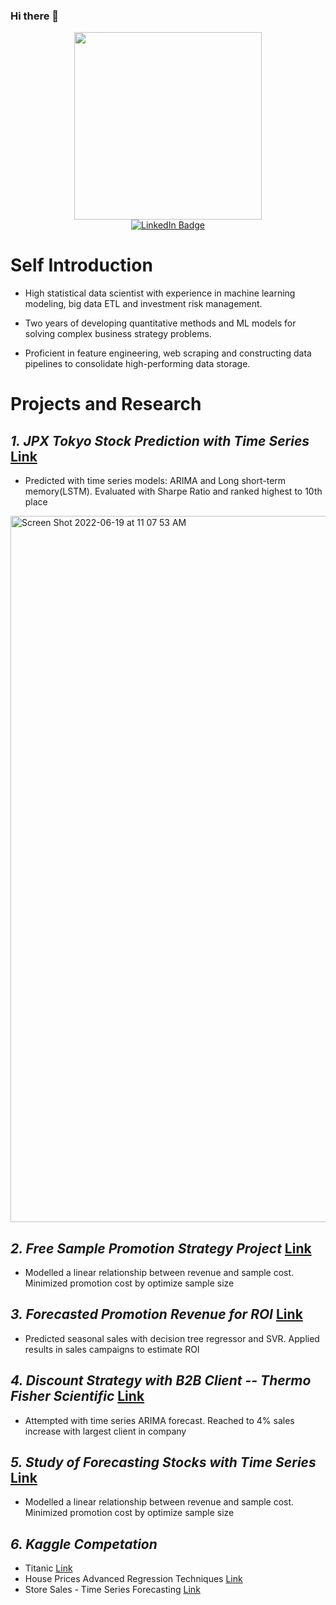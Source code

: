 ### Hi there 👋

<!--
**dddyyyzzz12345/dddyyyzzz12345** is a ✨ _special_ ✨ repository because its `README.md` (this file) appears on your GitHub profile.

Here are some ideas to get you started:

- 🔭 I’m currently working on ...
- 🌱 I’m currently learning ...
- 👯 I’m looking to collaborate on ...
- 🤔 I’m looking for help with ...
- 💬 Ask me about ...
- 📫 How to reach me: ...
- 😄 Pronouns: ...
- ⚡ Fun fact: ...
-->


<div id="header" align="center">
  <img src="https://media.giphy.com/media/dyzew7Py7bnW9DiJJj/giphy.gif" width="300"/>
</div>

<div id="badges" align="center">
  <a href="https://www.linkedin.com/in/yuanzhidong/">
    <img src="https://img.shields.io/badge/LinkedIn-blue?style=for-the-badge&logo=linkedin&logoColor=white" alt="LinkedIn Badge"/>
  </a>
</div>



# Self Introduction
* High statistical data scientist with experience in machine learning modeling, big data ETL and investment risk management. 

* Two years of developing quantitative methods and ML models for solving complex business strategy problems. 

* Proficient in feature engineering, web scraping and constructing data pipelines to consolidate high-performing data storage.

# Projects and Research

## *1. JPX Tokyo Stock Prediction with Time Series* [Link](https://github.com/dddyyyzzz12345/darren_dong.github.io/tree/main/jpx-tokyo-stock-exchange-prediction)
 - Predicted with time series models: ARIMA and Long short-term memory(LSTM). Evaluated with Sharpe Ratio and ranked highest to 10th place
 <img width="1130" alt="Screen Shot 2022-06-19 at 11 07 53 AM" src="https://user-images.githubusercontent.com/67172057/176336468-109f6829-7983-47e0-afb4-6a757da193ad.png">

 
## *2. Free Sample Promotion Strategy Project* [Link](https://github.com/dddyyyzzz12345/darren_dong.github.io/blob/main/FTA.ipynb)
 - Modelled a linear relationship between revenue and sample cost. Minimized promotion cost by optimize sample size


## *3. Forecasted Promotion Revenue for ROI* [Link](https://github.com/dddyyyzzz12345/darren_dong.github.io/blob/main/FTA.ipynb)
 - Predicted seasonal sales with decision tree regressor and SVR. Applied results in sales campaigns to estimate ROI

## *4. Discount Strategy with B2B Client -- Thermo Fisher Scientific* [Link](https://github.com/dddyyyzzz12345/darren_dong.github.io/blob/main/Fisher.ipynb)
 - Attempted with time series ARIMA forecast. Reached to 4% sales increase with largest client in company


## *5. Study of Forecasting Stocks with Time Series* [Link](https://github.com/dddyyyzzz12345/darren_dong.github.io/tree/main/Stock_TimeSeries)
 - Modelled a linear relationship between revenue and sample cost. Minimized promotion cost by optimize sample size


## *6. Kaggle Competation*
 - Titanic [Link](https://github.com/dddyyyzzz12345/darren_dong.github.io/tree/main/Titanic)
 - House Prices Advanced Regression Techniques [Link](https://github.com/dddyyyzzz12345/darren_dong.github.io/tree/main/house-prices-advanced-regression-techniques)
 - Store Sales - Time Series Forecasting [Link](https://github.com/dddyyyzzz12345/darren_dong.github.io/tree/main/store-sales-time-series-forecasting)
